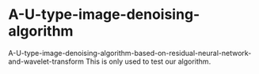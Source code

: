# A-U-type-image-denoising-algorithm
A-U-type-image-denoising-algorithm-based-on-residual-neural-network-and-wavelet-transform
This is only used to test our algorithm.
